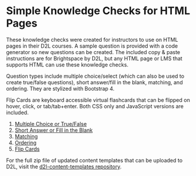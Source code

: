 # Simple Knowledge Checks for HTML Pages
These knowledge checks were created for instructors to use on HTML pages in their D2L courses. A sample question is provided with a code generator so new questions can be created. The included copy & paste instructions are for Brightspace by D2L, but any HTML page or LMS that supports HTML can use these knowledge checks.

Question types include multiple choice/select (which can also be used to create true/false questions), short answer/fill in the blank, matching, and ordering. They are stylized with Bootstrap 4. 

Flip Cards are keyboard accessible virtual flashcards that can be flipped on hover, click, or tab/tab+enter. Both CSS only and JavaScript versions are included.

1. [Multiple Choice or True/False](multiple-choice.html)
2. [Short Answer or Fill in the Blank](short-answer.html)
3. [Matching](matching.html)
4. [Ordering](ordering.html)
5. [Flip Cards](flipcards.html)

For the full zip file of updated content templates that can be uploaded to D2L, visit the [d2l-content-templates repository](https://github.com/jenniferwagner18/d2l-content-templates).
